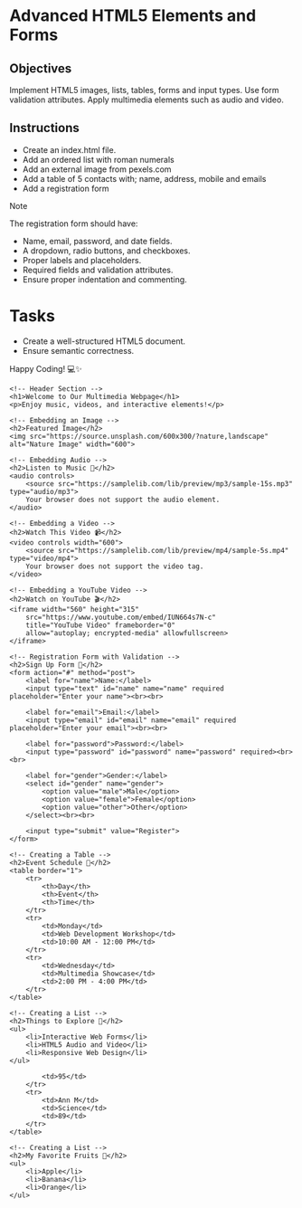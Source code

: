 # Advanced HTML5 Elements and Forms

## Objectives
Implement HTML5 images, lists, tables, forms and input types.
Use form validation attributes.
Apply multimedia elements such as audio and video.

## Instructions

- Create an index.html file.
- Add an ordered list with roman numerals
- Add an external image from pexels.com
- Add a table of 5 contacts with; name, address, mobile and emails
- Add a registration form

>[!NOTE]
>  The registration form should have:
>- Name, email, password, and date fields.
>- A dropdown, radio buttons, and checkboxes.
>- Proper labels and placeholders.
>- Required fields and validation attributes.
>- Ensure proper indentation and commenting.
 
# Tasks
- Create a well-structured HTML5 document.
- Ensure semantic correctness.

Happy Coding! 💻✨


<!DOCTYPE html>
<html lang="en">
<head>
    <meta charset="UTF-8">
    <meta name="viewport" content="width=device-width, initial-scale=1.0">
    <title>Multimedia Webpage</title>
</head>
<body>

    <!-- Header Section -->
    <h1>Welcome to Our Multimedia Webpage</h1>
    <p>Enjoy music, videos, and interactive elements!</p>

    <!-- Embedding an Image -->
    <h2>Featured Image</h2>
    <img src="https://source.unsplash.com/600x300/?nature,landscape" alt="Nature Image" width="600">

    <!-- Embedding Audio -->
    <h2>Listen to Music 🎵</h2>
    <audio controls>
        <source src="https://samplelib.com/lib/preview/mp3/sample-15s.mp3" type="audio/mp3">
        Your browser does not support the audio element.
    </audio>

    <!-- Embedding a Video -->
    <h2>Watch This Video 📹</h2>
    <video controls width="600">
        <source src="https://samplelib.com/lib/preview/mp4/sample-5s.mp4" type="video/mp4">
        Your browser does not support the video tag.
    </video>

    <!-- Embedding a YouTube Video -->
    <h2>Watch on YouTube 🎬</h2>
    <iframe width="560" height="315" 
        src="https://www.youtube.com/embed/IUN664s7N-c" 
        title="YouTube Video" frameborder="0" 
        allow="autoplay; encrypted-media" allowfullscreen>
    </iframe>

    <!-- Registration Form with Validation -->
    <h2>Sign Up Form 📝</h2>
    <form action="#" method="post">
        <label for="name">Name:</label>
        <input type="text" id="name" name="name" required placeholder="Enter your name"><br><br>

        <label for="email">Email:</label>
        <input type="email" id="email" name="email" required placeholder="Enter your email"><br><br>

        <label for="password">Password:</label>
        <input type="password" id="password" name="password" required><br><br>

        <label for="gender">Gender:</label>
        <select id="gender" name="gender">
            <option value="male">Male</option>
            <option value="female">Female</option>
            <option value="other">Other</option>
        </select><br><br>

        <input type="submit" value="Register">
    </form>

    <!-- Creating a Table -->
    <h2>Event Schedule 📅</h2>
    <table border="1">
        <tr>
            <th>Day</th>
            <th>Event</th>
            <th>Time</th>
        </tr>
        <tr>
            <td>Monday</td>
            <td>Web Development Workshop</td>
            <td>10:00 AM - 12:00 PM</td>
        </tr>
        <tr>
            <td>Wednesday</td>
            <td>Multimedia Showcase</td>
            <td>2:00 PM - 4:00 PM</td>
        </tr>
    </table>

    <!-- Creating a List -->
    <h2>Things to Explore 🔎</h2>
    <ul>
        <li>Interactive Web Forms</li>
        <li>HTML5 Audio and Video</li>
        <li>Responsive Web Design</li>
    </ul>

</body>
</html>

            <td>95</td>
        </tr>
        <tr>
            <td>Ann M</td>
            <td>Science</td>
            <td>89</td>
        </tr>
    </table>

    <!-- Creating a List -->
    <h2>My Favorite Fruits 🍎</h2>
    <ul>
        <li>Apple</li>
        <li>Banana</li>
        <li>Orange</li>
    </ul>

</body>
</html>

